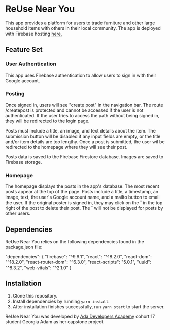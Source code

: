 # ReUse Near You

This app provides a platform for users to trade furniture and other large household items with others in their local community. The app is deployed with Firebase hosting [here.](https://reuse-near-you.web.app/)

## Feature Set

### User Authentication

This app uses Firebase authentication to allow users to sign in with their Google account.

### Posting

Once signed in, users will see "create post" in the navigation bar. The route /createpost is protected and cannot be accessed if the user is not authenticated. If the user tries to access the path without being signed in, they will be redirected to the login page.

Posts must include a title, an image, and text details about the item. The submission button will be disabled if any input fields are empty, or the title and/or item details are too lengthy. Once a post is submitted, the user wil be redirected to the homepage where they will see their post.

Posts data is saved to the Firebase Firestore database. Images are saved to Firebase storage.

### Homepage

The homepage displays the posts in the app's database. The most recent posts appear at the top of the page. Posts include a title, a timestamp, an image, text, the user's Google account name, and a mailto button to email the user. If the original poster is signed in, they may click on the &#735; in the top right of the post to delete their post. The &#735; will not be displayed for posts by other users.

## Dependencies

ReUse Near You relies on the following dependencies found in the package.json file:

  "dependencies": {
    "firebase": "^9.9.1",
    "react": "^18.2.0",
    "react-dom": "^18.2.0",
    "react-router-dom": "^6.3.0",
    "react-scripts": "5.0.1",
    "uuid": "^8.3.2",
    "web-vitals": "^2.1.0"
  }

## Installation

1. Clone this repository.
2. Install dependencies by running `yarn install`.
3. After installation finishes successfully, run `yarn start` to start the server.

ReUse Near You was developed by [Ada Developers Academy](https://adadevelopersacademy.org/) cohort 17 student Georgia Adam as her capstone project.